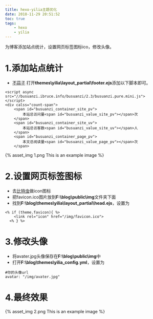 ```yaml
---
title: hexo-yilia主题优化
date: 2018-11-29 20:51:52
toc: true
tags: 
	- hexo
	- yilia
---
```

为博客添加站点统计，设置网页标签图标ico，修改头像。<!-- more -->
# 1.添加站点统计
- [不蒜子][1]
打开**themes\yilia\layout\_partial\footer.ejs**添加以下脚本即可。
```
<script async src="//busuanzi.ibruce.info/busuanzi/2.3/busuanzi.pure.mini.js"></script>
<div calss="count-span">
	<span id="busuanzi_container_site_pv">
		本站总访问量<span id="busuanzi_value_site_pv"></span>次
	</span>
	<span id="busuanzi_container_site_uv">
		本站总访客数<span id="busuanzi_value_site_uv"></span>人
	</span>
	<span id="busuanzi_container_page_pv">
		本文总阅读量<span id="busuanzi_value_page_pv"></span>次
	</span>
```

{% asset_img 1.png This is an example image %}

# 2.设置网页标签图标
- 去[比特虫][2]做icon图标
- 把favicon.ico图片放到**F:\blog\public\img**文件夹下面
- 找到**F:\blog\themes\yilia\layout\_partial\head.ejs**，设置为
```
<% if (theme.favicon){ %>
    <link rel="icon" href="/img/favicon.ico">
  <% } %>
```

# 3.修改头像

- 将avater.jpg头像保存在**F:\blog\public\img**中
- 打开**F:\blog\themes\yilia\_config.yml**，设置为
```
#你的头像url
avatar: "/img/avater.jpg"
```
# 4.最终效果

{% asset_img 2.png This is an example image %}

[1]:http://ibruce.info/2015/04/04/busuanzi/
[2]:http://www.bitbug.net/